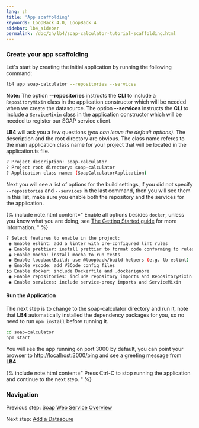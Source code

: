 ```yaml
---
lang: zh
title: 'App scaffolding'
keywords: LoopBack 4.0, LoopBack 4
sidebar: lb4_sidebar
permalink: /doc/zh/lb4/soap-calculator-tutorial-scaffolding.html
---
```


### Create your app scaffolding

Let's start by creating the initial application by running the following
command:

```sh
lb4 app soap-calculator --repositories --services
```

**Note:** The option **--repositories** instructs the **CLI** to include a
`RepositoryMixin` class in the application constructor which will be needed when
we create the datasource. The option **--services** instructs the **CLI** to
include a `ServiceMixin` class in the application constructor which will be
needed to register our SOAP service client.

**LB4** will ask you a few questions _(you can leave the default options)_. The
description and the root directory are obvious. The class name referes to the
main application class name for your project that will be located in the
application.ts file.

```sh
? Project description: soap-calculator
? Project root directory: soap-calculator
? Application class name: (SoapCalculatorApplication)
```

Next you will see a list of options for the build settings, if you did not
specify `--repositories` and `--services` in the last command, then you will see
them in this list, make sure you enable both the repository and the services for
the application.

{% include note.html content="
Enable all options besides `docker`, unless you know what you are doing, see
[The Getting Started guide](Getting-started.md) for more information.
" %}

```sh
? Select features to enable in the project:
 ◉ Enable eslint: add a linter with pre-configured lint rules
 ◉ Enable prettier: install prettier to format code conforming to rules
 ◉ Enable mocha: install mocha to run tests
 ◉ Enable loopbackBuild: use @loopback/build helpers (e.g. lb-eslint)
 ◉ Enable vscode: add VSCode config files
❯◯ Enable docker: include Dockerfile and .dockerignore
 ◉ Enable repositories: include repository imports and RepositoryMixin
 ◉ Enable services: include service-proxy imports and ServiceMixin
```

#### Run the Application

The next step is to change to the soap-calculator directory and run it, note
that **LB4** automatically installed the dependency packages for you, so no need
to run `npm install` before running it.

```sh
cd soap-calculator
npm start
```

You will see the app running on port 3000 by default, you can point your browser
to <http://localhost:3000/ping> and see a greeting message from **LB4**.

{% include note.html content="
Press Ctrl-C to stop running the application and continue to the next
step.
" %}

### Navigation

Previous step:
[Soap Web Service Overview](soap-calculator-tutorial-web-service-overview.md)

Next step: [Add a Datasoure](soap-calculator-tutorial-add-datasource.md)
